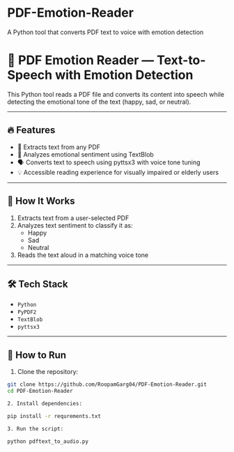 # PDF-Emotion-Reader
A Python tool that converts PDF text to voice with emotion detection
# 📘 PDF Emotion Reader — Text-to-Speech with Emotion Detection

This Python tool reads a PDF file and converts its content into speech while detecting the emotional tone of the text (happy, sad, or neutral).

---

## 🔥 Features

- 📄 Extracts text from any PDF
- 🎯 Analyzes emotional sentiment using TextBlob
- 🗣️ Converts text to speech using pyttsx3 with voice tone tuning
- 💡 Accessible reading experience for visually impaired or elderly users

---

## 🧪 How It Works

1. Extracts text from a user-selected PDF
2. Analyzes text sentiment to classify it as:
   - Happy
   - Sad
   - Neutral
3. Reads the text aloud in a matching voice tone

---

## 🛠️ Tech Stack

- `Python`
- `PyPDF2`
- `TextBlob`
- `pyttsx3`

---

## 🚀 How to Run

1. Clone the repository:

```bash
git clone https://github.com/RoopamGarg04/PDF-Emotion-Reader.git
cd PDF-Emotion-Reader

2. Install dependencies:

pip install -r requrements.txt

3. Run the script:

python pdftext_to_audio.py

